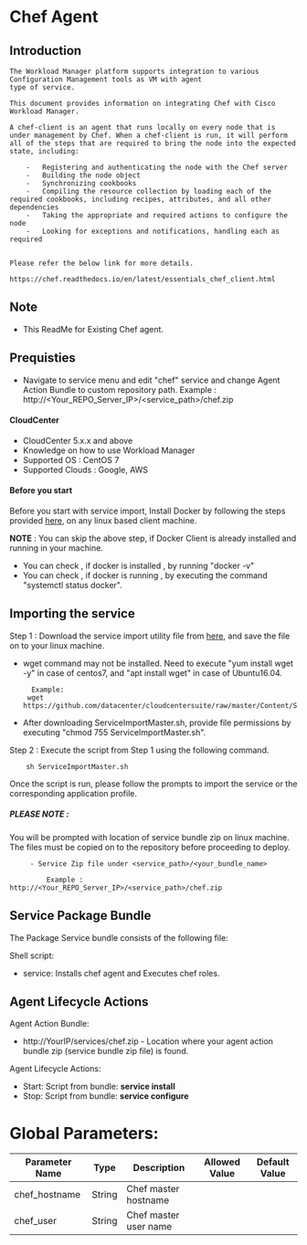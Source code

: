 # Chef Agent

## Introduction

    The Workload Manager platform supports integration to various Configuration Management tools as VM with agent 
    type of service.

    This document provides information on integrating Chef with Cisco Workload Manager.

    A chef-client is an agent that runs locally on every node that is under management by Chef. When a chef-client is run, it will perform all of the steps that are required to bring the node into the expected state, including:

		-	Registering and authenticating the node with the Chef server
		-	Building the node object
		-	Synchronizing cookbooks
		-	Compiling the resource collection by loading each of the required cookbooks, including recipes, attributes, and all other dependencies
		-	Taking the appropriate and required actions to configure the node
		-	Looking for exceptions and notifications, handling each as required


    Please refer the below link for more details.

    https://chef.readthedocs.io/en/latest/essentials_chef_client.html
## Note
- This ReadMe for Existing Chef agent.

## Prequisties
- Navigate to service menu and edit "chef" service and change Agent Action Bundle to custom repository path.
	Example : 
		http://<Your_REPO_Server_IP>/<service_path>/chef.zip

#### CloudCenter
- CloudCenter 5.x.x and above
- Knowledge on how to use Workload Manager
- Supported OS : CentOS 7
- Supported Clouds : Google, AWS

#### Before you start
Before you start with service import, Install Docker by following the steps provided [here](https://github.com/datacenter/cloudcentersuite/raw/master/Content/dockerimages/Steps%20for%20Installation%20of%20Docker%20CE%20on%20CentOS7_V2.docx), on any linux based client machine.

**NOTE** : You can skip the above step, if Docker Client is already installed and running in your machine. 
- You can check , if docker is installed , by running "docker -v"
- You can check , if docker is running , by executing the command "systemctl status docker".

## Importing the service

Step 1 : Download the service import utility file  from [here](https://raw.githubusercontent.com/datacenter/cloudcentersuite/master/Content/Scripts/ServiceImportMaster.sh), and save the file on to your linux machine.
- wget command may not be installed. Need to execute "yum install wget -y" in case of centos7, and "apt install wget" in case of Ubuntu16.04.

	    Example: 
       wget https://github.com/datacenter/cloudcentersuite/raw/master/Content/Scripts/ServiceImportMaster.sh
				
- After downloading ServiceImportMaster.sh, provide file permissions by executing "chmod 755 ServiceImportMaster.sh".

Step 2 : Execute the script from Step 1 using the following command.

        sh ServiceImportMaster.sh

Once the script is run, please follow the prompts to import the service or the corresponding application profile.

##### PLEASE NOTE : 
You will be prompted with location of service bundle zip on linux machine. The files must be copied on to the repository before proceeding to deploy.

         - Service Zip file under <service_path>/<your_bundle_name>
                    
             Example : http://<Your_REPO_Server_IP>/<service_path>/chef.zip
   
## Service Package Bundle

The Package Service bundle consists of the following file:

Shell script:

- service: Installs chef agent and Executes chef roles.


## Agent Lifecycle Actions 

Agent Action Bundle:  
 - http://YourIP/services/chef.zip - Location where your agent action bundle zip (service bundle zip file) is found.
 
Agent Lifecycle Actions: 
 - Start: Script from bundle: **service install**
 - Stop: Script from bundle: **service configure** 

#  Global Parameters:

| Parameter Name | Type | Description | Allowed Value |Default Value |
| ------ | ------ | ------ |------ | ------ |
| chef_hostname| String | Chef master hostname| |
| chef_user |  String | Chef master user name| |

